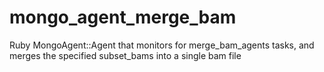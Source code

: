 mongo_agent_merge_bam
=====================

Ruby MongoAgent::Agent that monitors for merge_bam_agents tasks, and merges the specified subset_bams into a single bam file
